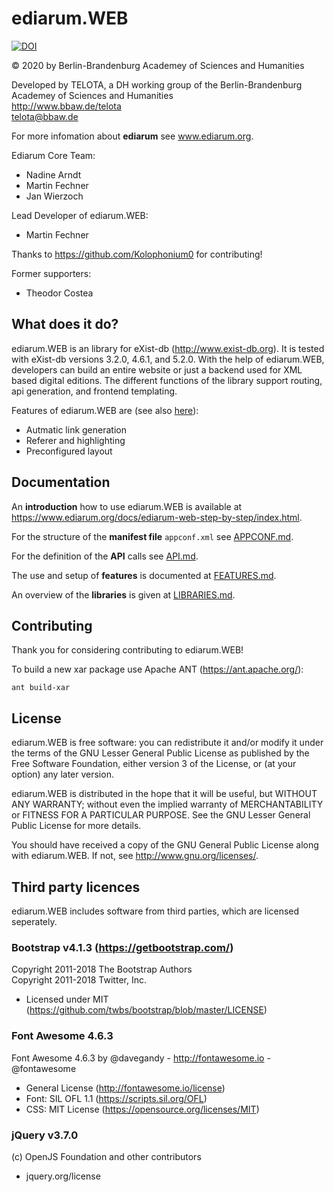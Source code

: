 # ediarum.WEB

[![DOI](https://zenodo.org/badge/DOI/10.5281/zenodo.3958830.svg)](https://doi.org/10.5281/zenodo.3958830)

© 2020 by Berlin-Brandenburg Academey of Sciences and Humanities

Developed by TELOTA, a DH working group of the Berlin-Brandenburg Academey of Sciences and Humanities  
http://www.bbaw.de/telota  
telota@bbaw.de

For more infomation about **ediarum** see www.ediarum.org.

Ediarum Core Team:

* Nadine Arndt
* Martin Fechner
* Jan Wierzoch

Lead Developer of ediarum.WEB:

* Martin Fechner

Thanks to https://github.com/Kolophonium0 for contributing!

Former supporters:

* Theodor Costea

## What does it do?

ediarum.WEB is an library for eXist-db (http://www.exist-db.org). It is tested with eXist-db versions 3.2.0, 4.6.1, and 5.2.0. 
With the help of ediarum.WEB, developers can build an entire website or just a backend used for XML based digital editions. The different functions of the library support routing, api generation, and frontend templating.

Features of ediarum.WEB are (see also [here](FEATURES.md)):

- Autmatic link generation
- Referer and highlighting
- Preconfigured layout

## Documentation

An **introduction** how to use ediarum.WEB is available at https://www.ediarum.org/docs/ediarum-web-step-by-step/index.html.

For the structure of the **manifest file** `appconf.xml` see [APPCONF.md](APPCONF.md).

For the definition of the **API** calls see [API.md](API.md).

The use and setup of **features** is documented at [FEATURES.md](FEATURES.md).

An overview of the **libraries** is given at [LIBRARIES.md](LIBRARIES.md).

## Contributing

Thank you for considering contributing to ediarum.WEB!

To build a new xar package use Apache ANT (https://ant.apache.org/):

`ant build-xar`

## License

ediarum.WEB is free software: you can redistribute it and/or modify it under the terms of the GNU Lesser General Public License as published by the Free Software Foundation, either version 3 of the License, or (at your option) any later version.

ediarum.WEB is distributed in the hope that it will be useful,
but WITHOUT ANY WARRANTY; without even the implied warranty of
MERCHANTABILITY or FITNESS FOR A PARTICULAR PURPOSE.  See the
GNU Lesser General Public License for more details.

You should have received a copy of the GNU General Public License
along with ediarum.WEB.  If not, see <http://www.gnu.org/licenses/>.

## Third party licences

ediarum.WEB includes software from third parties, which are licensed seperately. 

### Bootstrap v4.1.3 (https://getbootstrap.com/)

Copyright 2011-2018 The Bootstrap Authors  
Copyright 2011-2018 Twitter, Inc.

* Licensed under MIT (https://github.com/twbs/bootstrap/blob/master/LICENSE)

### Font Awesome 4.6.3 

Font Awesome 4.6.3 by @davegandy - http://fontawesome.io - @fontawesome

* General License (http://fontawesome.io/license) 
* Font: SIL OFL 1.1 (https://scripts.sil.org/OFL)
* CSS: MIT License (https://opensource.org/licenses/MIT)

### jQuery v3.7.0

(c) OpenJS Foundation and other contributors

* jquery.org/license
